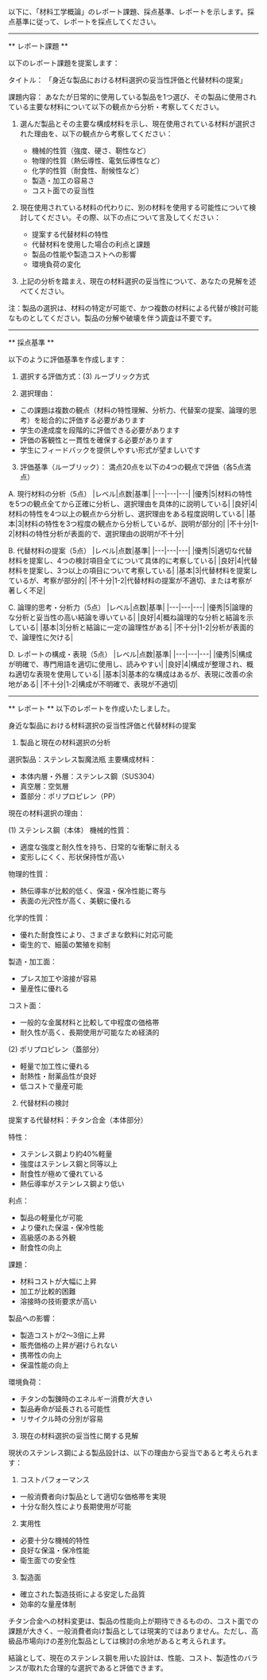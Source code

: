 以下に、「材料工学概論」のレポート課題、採点基準、レポートを示します。採点基準に従って、レポートを採点してください。

---------------------------------------
** レポート課題 **

以下のレポート課題を提案します：

タイトル：
「身近な製品における材料選択の妥当性評価と代替材料の提案」

課題内容：
あなたが日常的に使用している製品を1つ選び、その製品に使用されている主要な材料について以下の観点から分析・考察してください。

1. 選んだ製品とその主要な構成材料を示し、現在使用されている材料が選択された理由を、以下の観点から考察してください：
   - 機械的性質（強度、硬さ、靭性など）
   - 物理的性質（熱伝導性、電気伝導性など）
   - 化学的性質（耐食性、耐候性など）
   - 製造・加工の容易さ
   - コスト面での妥当性

2. 現在使用されている材料の代わりに、別の材料を使用する可能性について検討してください。その際、以下の点について言及してください：
   - 提案する代替材料の特性
   - 代替材料を使用した場合の利点と課題
   - 製品の性能や製造コストへの影響
   - 環境負荷の変化

3. 上記の分析を踏まえ、現在の材料選択の妥当性について、あなたの見解を述べてください。

注：製品の選択は、材料の特定が可能で、かつ複数の材料による代替が検討可能なものとしてください。製品の分解や破壊を伴う調査は不要です。

---------------------------------------
** 採点基準 **

以下のように評価基準を作成します：

1. 選択する評価方式：(3) ルーブリック方式

2. 選択理由：
- この課題は複数の観点（材料の特性理解、分析力、代替案の提案、論理的思考）を総合的に評価する必要があります
- 学生の達成度を段階的に評価できる必要があります
- 評価の客観性と一貫性を確保する必要があります
- 学生にフィードバックを提供しやすい形式が望ましいです

3. 評価基準（ルーブリック）：
満点20点を以下の4つの観点で評価（各5点満点）

A. 現行材料の分析（5点）
|レベル|点数|基準|
|---|---|---|
|優秀|5|材料の特性を5つの観点全てから正確に分析し、選択理由を具体的に説明している|
|良好|4|材料の特性を4つ以上の観点から分析し、選択理由をある程度説明している|
|基本|3|材料の特性を3つ程度の観点から分析しているが、説明が部分的|
|不十分|1-2|材料の特性分析が表面的で、選択理由の説明が不十分|

B. 代替材料の提案（5点）
|レベル|点数|基準|
|---|---|---|
|優秀|5|適切な代替材料を提案し、4つの検討項目全てについて具体的に考察している|
|良好|4|代替材料を提案し、3つ以上の項目について考察している|
|基本|3|代替材料を提案しているが、考察が部分的|
|不十分|1-2|代替材料の提案が不適切、または考察が著しく不足|

C. 論理的思考・分析力（5点）
|レベル|点数|基準|
|---|---|---|
|優秀|5|論理的な分析と妥当性の高い結論を導いている|
|良好|4|概ね論理的な分析と結論を示している|
|基本|3|分析と結論に一定の論理性がある|
|不十分|1-2|分析が表面的で、論理性に欠ける|

D. レポートの構成・表現（5点）
|レベル|点数|基準|
|---|---|---|
|優秀|5|構成が明確で、専門用語を適切に使用し、読みやすい|
|良好|4|構成が整理され、概ね適切な表現を使用している|
|基本|3|基本的な構成はあるが、表現に改善の余地がある|
|不十分|1-2|構成が不明確で、表現が不適切|

---------------------------------------
** レポート **
以下のレポートを作成いたしました。

身近な製品における材料選択の妥当性評価と代替材料の提案

1. 製品と現在の材料選択の分析

選択製品：ステンレス製魔法瓶
主要構成材料：
- 本体内層・外層：ステンレス鋼（SUS304）
- 真空層：空気層
- 蓋部分：ポリプロピレン（PP）

現在の材料選択の理由：

(1) ステンレス鋼（本体）
機械的性質：
- 適度な強度と耐久性を持ち、日常的な衝撃に耐える
- 変形しにくく、形状保持性が高い

物理的性質：
- 熱伝導率が比較的低く、保温・保冷性能に寄与
- 表面の光沢性が高く、美観に優れる

化学的性質：
- 優れた耐食性により、さまざまな飲料に対応可能
- 衛生的で、細菌の繁殖を抑制

製造・加工面：
- プレス加工や溶接が容易
- 量産性に優れる

コスト面：
- 一般的な金属材料と比較して中程度の価格帯
- 耐久性が高く、長期使用が可能なため経済的

(2) ポリプロピレン（蓋部分）
- 軽量で加工性に優れる
- 耐熱性・耐薬品性が良好
- 低コストで量産可能

2. 代替材料の検討

提案する代替材料：チタン合金（本体部分）

特性：
- ステンレス鋼より約40%軽量
- 強度はステンレス鋼と同等以上
- 耐食性が極めて優れている
- 熱伝導率がステンレス鋼より低い

利点：
- 製品の軽量化が可能
- より優れた保温・保冷性能
- 高級感のある外観
- 耐食性の向上

課題：
- 材料コストが大幅に上昇
- 加工が比較的困難
- 溶接時の技術要求が高い

製品への影響：
- 製造コストが2〜3倍に上昇
- 販売価格の上昇が避けられない
- 携帯性の向上
- 保温性能の向上

環境負荷：
- チタンの製錬時のエネルギー消費が大きい
- 製品寿命が延長される可能性
- リサイクル時の分別が容易

3. 現在の材料選択の妥当性に関する見解

現状のステンレス鋼による製品設計は、以下の理由から妥当であると考えられます：

1) コストパフォーマンス
- 一般消費者向け製品として適切な価格帯を実現
- 十分な耐久性により長期使用が可能

2) 実用性
- 必要十分な機械的特性
- 良好な保温・保冷性能
- 衛生面での安全性

3) 製造面
- 確立された製造技術による安定した品質
- 効率的な量産体制

チタン合金への材料変更は、製品の性能向上が期待できるものの、コスト面での課題が大きく、一般消費者向け製品としては現実的ではありません。ただし、高級品市場向けの差別化製品としては検討の余地があると考えられます。

結論として、現在のステンレス鋼を用いた設計は、性能、コスト、製造性のバランスが取れた合理的な選択であると評価できます。

